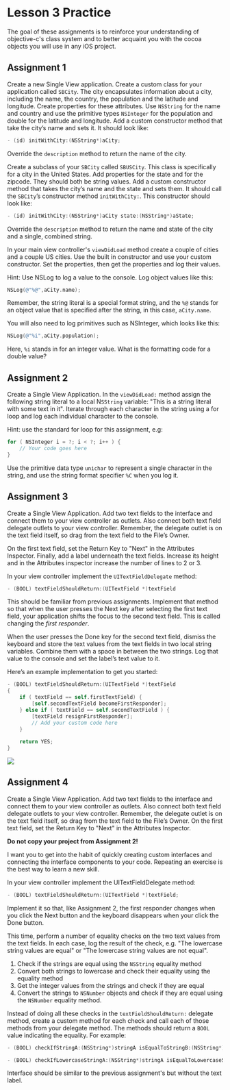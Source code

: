 Lesson 3 Practice
===================================

The goal of these assignments is to reinforce your understanding of objective-c's class system and to better acquaint you with the cocoa objects you will use in any iOS project.

## Assignment 1

Create a new Single View application. Create a custom class for your application called `SBCity`. The city encapsulates information about a city, including the name, the country, the population and the latitude and longitude. Create properties for these attributes. Use `NSString` for the name and country and use the primitive types `NSInteger` for the population and double for the latitude and longitude. Add a custom constructor method that take the city’s name and sets it. It should look like:

```objective-c
- (id) initWithCity:(NSString*)aCity;
```

Override the `description` method to return the name of the city.

Create a subclass of your `SBCity` called `SBUSCity`. This class is specifically for a city in the United States. Add properties for the state and for the zipcode. They should both be string values. Add a custom constructor method that takes the city’s name and the state and sets them. It should call the `SBCity`’s constructor method `initWithCity:`. This constructor should look like:

```objective-c
- (id) initWithCity:(NSString*)aCity state:(NSString*)aState;
```

Override the `description` method to return the name and state of the city and a single, combined string.

In your main view controller's `viewDidLoad` method create a couple of cities and a couple US cities. Use the built in constructor and use your custom constructor. Set the properties, then get the properties and log their values.

Hint: Use NSLog to log a value to the console. Log object values like this:

```objective-cNSLog(@"%@",aCity.name);
```
Remember, the string literal is a special format string, and the `%@` stands for an object value that is specified after the string, in this case, `aCity.name`.

You will also need to log primitives such as NSInteger, which looks like this:

```objective-cNSLog(@"%i",aCity.population);
```

Here, `%i` stands in for an integer value. What is the formatting code for a double value?

## Assignment 2

Create a Single View Application. In the `viewDidLoad:` method assign the following string literal to a local N`SString` variable: "This is a string literal with some text in it". Iterate through each character in the string using a for loop and log each individual character to the console.

Hint: use the standard for loop for this assignment, e.g:

```objective-c
for ( NSInteger i = ?; i < ?; i++ ) {
	// Your code goes here
}
```

Use the primitive data type `unichar` to represent a single character in the string, and use the string format specifier `%C` when you log it.

## Assignment 3

Create a Single View Application. Add two text fields to the interface and connect them to your view controller as outlets. Also connect both text field delegate outlets to your view controller. Remember, the delegate outlet is on the text field itself, so drag from the text field to the File’s Owner.

On the first text field, set the Return Key to "Next" in the Attributes Inspector. Finally, add a label underneath the text fields. Increase its height and in the Attributes inspector increase the number of lines to 2 or 3.

In your view controller implement the `UITextFieldDelegate` method:

```objective-c
- (BOOL) textFieldShouldReturn:(UITextField *)textField 
```

This should be familiar from previous assignments. Implement that method so that when the user presses the Next key after selecting the first text field, your application shifts the focus to the second text field. This is called changing the *first responder*.

When the user presses the Done key for the second text field, dismiss the keyboard and store the text values from the text fields in two local string variables. Combine them with a space in between the two strings. Log that value to the console and set the label’s text value to it.

Here’s an example implementation to get you started:

```objective-c
- (BOOL) textFieldShouldReturn:(UITextField *)textField
{
    if ( textField == self.firstTextField) {
        [self.secondTextField becomeFirstResponder];
    } else if ( textField == self.secondTextField ) {
        [textField resignFirstResponder];
        // Add your custom code here
    }
    
    return YES;
}
```

![](https://s3.amazonaws.com/okcoders/ios/images/03-practice-01.jpg)

## Assignment 4

Create a Single View Application. Add two text fields to the interface and connect them to your view controller as outlets. Also connect both text field delegate outlets to your view controller. Remember, the delegate outlet is on the text field itself, so drag from the text field to the File’s Owner. On the first text field, set the Return Key to "Next" in the Attributes Inspector.

**Do not copy your project from Assignment 2!**

I want you to get into the habit of quickly creating custom interfaces and connecting the interface components to your code. Repeating an exercise is the best way to learn a new skill.

In your view controller implement the UITextFieldDelegate method:

```objective-c
- (BOOL) textFieldShouldReturn:(UITextField *)textField;
```

Implement it so that, like Assignment 2, the first responder changes when you click the Next button and the keyboard disappears when your click the Done button.

This time, perform a number of equality checks on the two text values from the text fields. In each case, log the result of the check, e.g. "The lowercase string values are equal" or "The lowercase string values are not equal".

1. Check if the strings are equal using the `NSString` equality method
2. Convert both strings to lowercase and check their equality using the equality method
3. Get the integer values from the strings and check if they are equal
4. Convert the strings to `NSNumber` objects and check if they are equal using the `NSNumber` equality method.

Instead of doing all these checks in the `textFieldShouldReturn:` delegate method, create a custom method for each check and call each of those methods from your delegate method. The methods should return a `BOOL` value indicating the equality. For example:

```objective-c
- (BOOL) checkIfStringA:(NSString*)stringA isEqualToStringB:(NSString*)stringB;

- (BOOL) checkIfLowercaseStringA:(NSString*)stringA isEqualToLowercaseStringB:(NSString*)stringB;
```

Interface should be similar to the previous assignment's but without the text label.